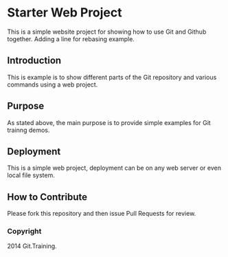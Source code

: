 # Starter Web Project

This is a simple website project for showing how to use Git and Github together. Adding a line for rebasing example.
## Introduction

This is example is to show different parts of the Git repository and various commands using a web project.

## Purpose

As stated above, the main purpose is to provide simple examples for Git trainng demos.

## Deployment

This is a simple web project, deployment can be on any web server or even local file system.

## How to Contribute

Please fork this repository and then issue Pull Requests for review.


### Copyright

2014 Git.Training.